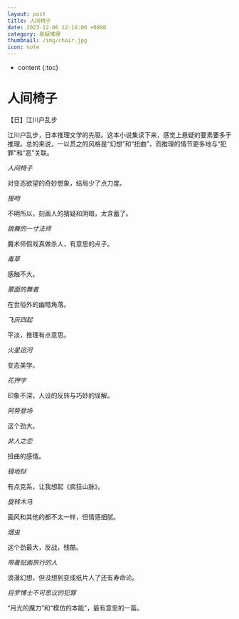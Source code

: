 ```yaml
---
layout: post
title: 人间椅子
date: 2023-12-06 12:14:00 +0800
category: 悬疑推理
thumbnail: /img/chair.jpg
icon: note
---
```


* content
{:toc}

# 人间椅子

【日】江川户乱步



江川户乱步，日本推理文学的先驱。这本小说集读下来，感觉上悬疑的要素要多于推理。总的来说，一以贯之的风格是“幻想”和“扭曲”，而推理的情节更多地与“犯罪”和“恶”关联。

*人间椅子* 

对变态欲望的奇妙想象，结局少了点力度。

*接吻*

不明所以，刻画人的猜疑和阴暗，太含蓄了。

*跳舞的一寸法师*

魔术师假戏真做杀人，有意思的点子。

*毒草*

感触不大。

*蒙面的舞者*

在世俗外的幽暗角落。

*飞灰四起*

平淡，推理有点意思。

*火星运河*

变态美学。

*花押字*

印象不深，人设的反转与巧妙的误解。

*阿势登场*

这个劲大。

*非人之恋*

扭曲的感情。

*镜地狱*

有点克系，让我想起《疯狂山脉》。

*旋转木马*

画风和其他的都不太一样，但情感细腻。

*烟虫*

这个劲最大，反战，残酷。

*带着贴画旅行的人*

浪漫幻想，但没想到变成纸片人了还有寿命论。

*目罗博士不可思议的犯罪*

“月光的魔力”和“模仿的本能”，最有意思的一篇。